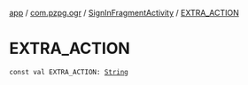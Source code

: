 [app](../../index.md) / [com.pzpg.ogr](../index.md) / [SignInFragmentActivity](index.md) / [EXTRA_ACTION](./-e-x-t-r-a_-a-c-t-i-o-n.md)

# EXTRA_ACTION

`const val EXTRA_ACTION: `[`String`](https://kotlinlang.org/api/latest/jvm/stdlib/kotlin/-string/index.html)